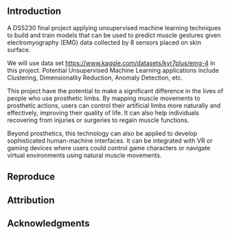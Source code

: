 ## Introduction

A DS5230 final project applying unsupervised machine learning techniques to build and train models that can be used to predict muscle gestures given electromyography (EMG) data collected by 8 sensors placed on skin surface.

We will use data set https://www.kaggle.com/datasets/kyr7plus/emg-4 in this project. Potential Unsupervised Machine Learning applications include Clustering, Dimensionality Reduction, Anomaly Detection, etc.

This project have the potential to make a significant difference in the lives of people who use prosthetic limbs. By mapping muscle movements to prosthetic actions, users can control their artificial limbs more naturally and effectively, improving their quality of life. It can also help individuals recovering from injuries or surgeries to regain muscle functions.

Beyond prosthetics, this technology can also be applied to develop sophisticated human-machine interfaces. It can be integrated with VR or gaming devices where users could control game characters or navigate virtual environments using natural muscle movements.

## Reproduce

## Attribution

## Acknowledgments